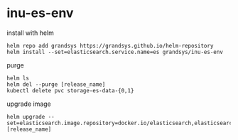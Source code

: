 # inu-es-env

install with helm

```
helm repo add grandsys https://grandsys.github.io/helm-repository
helm install --set=elasticsearch.service.name=es grandsys/inu-es-env
```
purge

```
helm ls
helm del --purge [release_name]
kubectl delete pvc storage-es-data-{0,1}
```

upgrade image

```
helm upgrade --set=elasticsearch.image.repository=docker.io/elasticsearch,elasticsearch.image.tag=2.3.4 [release_name]
```
